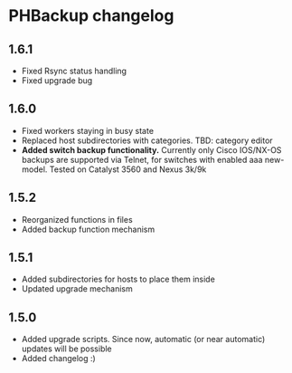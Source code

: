 # PHBackup changelog

## 1.6.1

* Fixed Rsync status handling
* Fixed upgrade bug

## 1.6.0

* Fixed workers staying in busy state
* Replaced host subdirectories with categories. TBD: category editor
* **Added switch backup functionality.** Currently only Cisco IOS/NX-OS backups are supported via Telnet, for switches with enabled aaa new-model. Tested on Catalyst 3560 and Nexus 3k/9k

## 1.5.2

* Reorganized functions in files
* Added backup function mechanism

## 1.5.1

* Added subdirectories for hosts to place them inside
* Updated upgrade mechanism

## 1.5.0

* Added upgrade scripts. Since now, automatic (or near automatic) updates will be possible
* Added changelog :)

